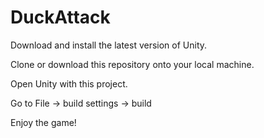 # DuckAttack
Download and install the latest version of Unity.

Clone or download this repository onto your local machine.

Open Unity with this project.

Go to File -> build settings -> build

Enjoy the game!
